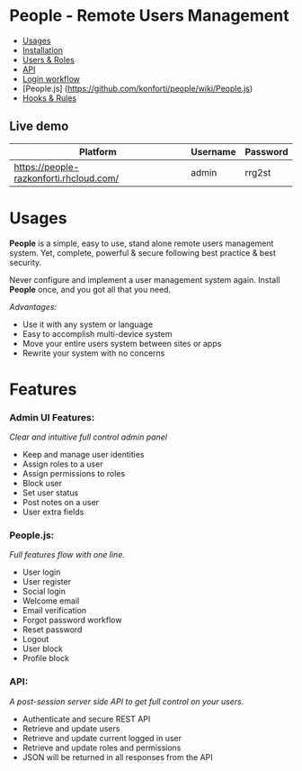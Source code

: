 # People - Remote Users Management

* [Usages](https://github.com/konforti/people/wiki/Usages)
* [Installation](https://github.com/konforti/people/wiki/Installation)
* [Users & Roles](https://github.com/konforti/people/wiki/Users-&-Roles)
* [API](https://github.com/konforti/people/wiki/API)
* [Login workflow](https://github.com/konforti/people/wiki/Login-workflow)
* [People.js] (https://github.com/konforti/people/wiki/People.js)
* [Hooks & Rules](https://github.com/konforti/people/wiki/Hooks-&-Rules)

## Live demo

| Platform                                 | Username | Password |
| ---------------------------------------- | -------- | -------- |
|https://people-razkonforti.rhcloud.com/   | admin    | rrg2st   |


# Usages
**People** is a simple, easy to use, stand alone remote users management system.
Yet, complete, powerful & secure following best practice & best security. 

Never configure and implement a user management system again.
Install **People** once, and you got all that you need.

_Advantages:_
* Use it with any system or language
* Easy to accomplish multi-device system
* Move your entire users system between sites or apps
* Rewrite your system with no concerns

# Features
### Admin UI Features:
_Clear and intuitive full control admin panel_
* Keep and manage user identities
* Assign roles to a user
* Assign permissions to roles
* Block user
* Set user status
* Post notes on a user
* User extra fields

### People.js:
_Full features flow with one line._
* User login
* User register
* Social login
* Welcome email
* Email verification
* Forgot password workflow
* Reset password
* Logout
* User block
* Profile block

### API:
_A post-session server side API to get full control on your users._
* Authenticate and secure REST API
* Retrieve and update users
* Retrieve and update current logged in user
* Retrieve and update roles and permissions
* JSON will be returned in all responses from the API
